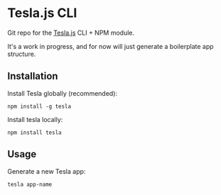 # Tesla.js CLI

Git repo for the [Tesla.js](https://github.com/teslajs/tesla.js) CLI + NPM module.

It's a work in progress, and for now will just generate a boilerplate app structure.

## Installation

Install Tesla globally (recommended):

	npm install -g tesla

Install tesla locally:

	npm install tesla

## Usage

Generate a new Tesla app:

	tesla app-name